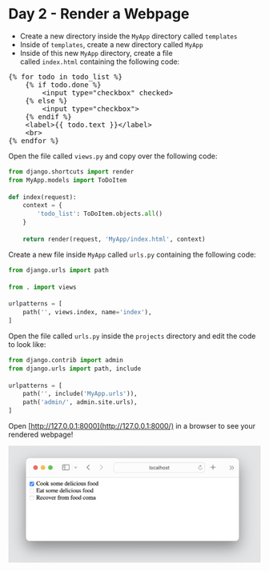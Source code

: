 # Day 2 - Render a Webpage

- Create a new directory inside the `MyApp` directory called `templates`
- Inside of `templates`, create a new directory called `MyApp`
- Inside of this new `MyApp` directory, create a file called `index.html` containing the following code:

<pre>
&#x7b;&#x25;&#x20;&#x66;&#x6f;&#x72;&#x20;&#x74;&#x6f;&#x64;&#x6f;&#x20;&#x69;&#x6e;&#x20;&#x74;&#x6f;&#x64;&#x6f;&#x5f;&#x6c;&#x69;&#x73;&#x74;&#x20;&#x25;&#x7d;&#xa;&#x20;&#x20;&#x20;&#x20;&#x7b;&#x25;&#x20;&#x69;&#x66;&#x20;&#x74;&#x6f;&#x64;&#x6f;&#x2e;&#x64;&#x6f;&#x6e;&#x65;&#x20;&#x25;&#x7d;&#xa;&#x20;&#x20;&#x20;&#x20;&#x20;&#x20;&#x20;&#x20;&#x3c;&#x69;&#x6e;&#x70;&#x75;&#x74;&#x20;&#x74;&#x79;&#x70;&#x65;&#x3d;&#x22;&#x63;&#x68;&#x65;&#x63;&#x6b;&#x62;&#x6f;&#x78;&#x22;&#x20;&#x63;&#x68;&#x65;&#x63;&#x6b;&#x65;&#x64;&#x3e;&#xa;&#x20;&#x20;&#x20;&#x20;&#x7b;&#x25;&#x20;&#x65;&#x6c;&#x73;&#x65;&#x20;&#x25;&#x7d;&#xa;&#x20;&#x20;&#x20;&#x20;&#x20;&#x20;&#x20;&#x20;&#x3c;&#x69;&#x6e;&#x70;&#x75;&#x74;&#x20;&#x74;&#x79;&#x70;&#x65;&#x3d;&#x22;&#x63;&#x68;&#x65;&#x63;&#x6b;&#x62;&#x6f;&#x78;&#x22;&#x3e;&#xa;&#x20;&#x20;&#x20;&#x20;&#x7b;&#x25;&#x20;&#x65;&#x6e;&#x64;&#x69;&#x66;&#x20;&#x25;&#x7d;&#xa;&#x20;&#x20;&#x20;&#x20;&#x3c;&#x6c;&#x61;&#x62;&#x65;&#x6c;&#x3e;&#x7b;&#x7b;&#x20;&#x74;&#x6f;&#x64;&#x6f;&#x2e;&#x74;&#x65;&#x78;&#x74;&#x20;&#x7d;&#x7d;&#x3c;&#x2f;&#x6c;&#x61;&#x62;&#x65;&#x6c;&#x3e;&#xa;&#x20;&#x20;&#x20;&#x20;&#x3c;&#x62;&#x72;&#x3e;&#xa;&#x7b;&#x25;&#x20;&#x65;&#x6e;&#x64;&#x66;&#x6f;&#x72;&#x20;&#x25;&#x7d;
</pre>

Open the file called `views.py` and copy over the following code:

```python
from django.shortcuts import render
from MyApp.models import ToDoItem

def index(request):
    context = {
        'todo_list': ToDoItem.objects.all()
    }

    return render(request, 'MyApp/index.html', context)
```

Create a new file inside `MyApp` called `urls.py` containing the following code:

```python
from django.urls import path

from . import views

urlpatterns = [
    path('', views.index, name='index'),
]
```

Open the file called `urls.py` inside the `projects` directory and edit the code to look like:

```python
from django.contrib import admin
from django.urls import path, include

urlpatterns = [
    path('', include('MyApp.urls')),
    path('admin/', admin.site.urls),
]
```

Open [http://127.0.0.1:8000](http://127.0.0.1:8000/) in a browser to see your rendered webpage!

![Screenshot 2023-05-06 at 3.18.35 AM.png](png/Screenshot_2023-05-06_at_4.17.29_AM.png)